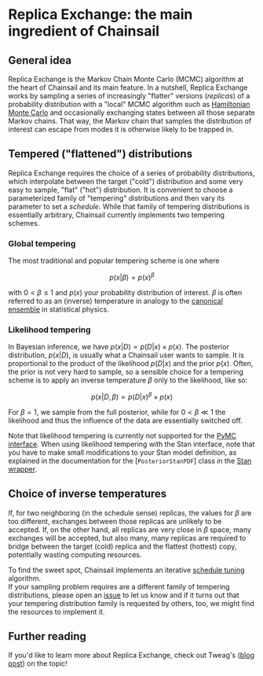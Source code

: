 # Replica Exchange: the main ingredient of Chainsail

## General idea
Replica Exchange is the Markov Chain Monte Carlo (MCMC) algorithm at the heart of Chainsail and its main feature. 
In a nutshell, Replica Exchange works by sampling a series of increasingly "flatter" versions (_replicas_) of a probability distribution with a "local" MCMC algorithm such as [Hamiltonian Monte Carlo](./hmc.md) and occasionally exchanging states between all those separate Markov chains.
That way, the Markov chain that samples the distribution of interest can escape from modes it is otherwise likely to be trapped in.  

## Tempered ("flattened") distributions
Replica Exchange requires the choice of a series of probability distributions, which interpolate between the target ("cold") distribution and some very easy to sample, "flat" ("hot") distribution.
It is convenient to choose a parameterized family of "tempering" distributions and then vary its parameter to set a _schedule_.
While that family of tempering distributions is essentially arbitrary, Chainsail currently implements two tempering schemes.

### Global tempering
The most traditional and popular tempering scheme is one where 

$$
p(x|\beta)=p(x)^\beta
$$

with $0 < \beta \leq 1$ and $p(x)$ your probability distribution of interest.
$\beta$ is often referred to as an (inverse) temperature in analogy to the [canonical ensemble](https://en.wikipedia.org/wiki/Canonical_ensemble) in statistical physics.

### Likelihood tempering
In Bayesian inference, we have $p(x|D) \propto p(D|x) \times p(x)$.
The posterior distribution, $p(x|D)$, is usually what a Chainsail user wants to sample.
It is proportional to the product of the likelihood $p(D|x)$ and the prior $p(x)$.
Often, the prior is not very hard to sample, so a sensible choice for a tempering scheme is to apply an inverse temperature $\beta$ only to the likelihood, like so:

$$ p(x|D, \beta) \propto p(D|x)^\beta \times p(x) $$

For $\beta=1$, we sample from the full posterior, while for $0 < \beta \ll 1$ the likelihood and thus the influence of the data are essentially switched off.

Note that likelihood tempering is currently not supported for the [PyMC interface](https://github.com/tweag/chainsail-resources/tree/main/chainsail_helpers/chainsail_helpers/pdf/pymc/__init__.py).
When using likelihood tempering with the Stan interface, note that you have to make small modifications to your Stan model definition, as explained in the documentation for the [`PosteriorStanPDF`] class in the [Stan wrapper](https://github.com/tweag/chainsail-resources/tree/main/chainsail_helpers/chainsail_helpers/pdf/stan/__init__.py).

## Choice of inverse temperatures
If, for two neighboring (in the schedule sense) replicas, the values for $\beta$ are too different, exchanges between those replicas are unlikely to be accepted.
If, on the other hand, all replicas are very close in $\beta$ space, many exchanges will be accepted, but also many, many replicas are required to bridge between the target (cold) replica and the flattest (hottest) copy, potentially wasting computing resources.

To find the sweet spot, Chainsail implements an iterative [schedule tuning](./schedule_tuning.md) algorithm.  
If your sampling problem requires are a different family of tempering distributions, please open an [issue](https://github.com/tweag/chainsail-resources/issues) to let us know and if it turns out that your tempering distribution family is requested by others, too, we might find the resources to implement it.  

## Further reading
If you'd like to learn more about Replica Exchange, check out Tweag's ([blog post](https://www.tweag.io/blog/2020-10-28-mcmc-intro-4/)) on the topic!

